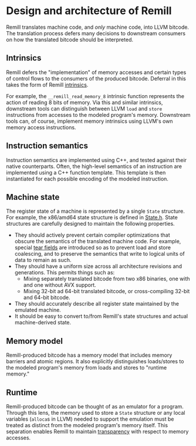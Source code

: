 # Design and architecture of Remill

Remill translates machine code, and *only* machine code, into LLVM bitcode. The translation process defers many decisions to downstream consumers on how the translated bitcode should be interpreted.

## Intrinsics

Remill defers the "implementation" of memory accesses and certain types of control flows to the consumers of the produced bitcode. Deferral in this takes the form of Remill [intrinsics](https://github.com/lifting-bits/remill/blob/master/remill/Arch/Runtime/Intrinsics.h).

For example, the `__remill_read_memory_8` intrinsic function represents the action of reading 8 bits of memory. Via this and similar intrinsics, downstream tools can distinguish between LLVM `load` and `store` instructions from accesses to the modeled program's memory. Downstream tools can, of course, implement memory intrinsics using LLVM's own memory access instructions.

## Instruction semantics

Instruction semantics are implemented using C++, and tested against their native counterparts. Often, the high-level semantics of an instruction are implemented using a C++ function template. This template is then instantiated for each possible encoding of the modeled instruction.

## Machine state

The register state of a machine is represented by a single `State` structure. For example, the x86/amd64 state structure is defined in [State.h](https://github.com/lifting-bits/remill/blob/master/remill/Arch/X86/Runtime/State.h). State structures are carefully designed to maintain the following properties.

- They should actively prevent certain compiler optimizations that obscure the semantics of the translated machine code. For example, special [tear fields](https://github.com/lifting-bits/remill/blob/master/remill/Arch/X86/Runtime/State.h#L327) are introduced so as to prevent load and store coalescing, and to preserve the semantics that write to logical units of data to remain as such.
- They should have a uniform size across all architecture revisions and generations. This permits things such as:
     - Mixing separately translated bitcode from two x86 binaries, one with and
         one without AVX support.
     - Mixing 32-bit ad 64-bit translated bitcode, or cross-compiling 32-bit and
         64-bit bitcode.
- They should accurately describe all register state maintained by the emulated machine.
- It should be easy to convert to/from Remill's state structures and actual machine-derived state.

## Memory model

Remill-produced bitcode has a memory model that includes memory barriers and atomic regions. It also explicitly distinguishes loads/stores to the modeled program's memory from loads and stores to "runtime memory."

## Runtime

Remill-produced bitcode can be thought of as an emulator for a program. Through this lens, the memory used to store a `State` structure or any local variables (`alloca`s in LLVM) needed to support the emulation must be treated as distinct from the modeled program's memory itself. This separation enables Remill to maintain [transparency](http://www.burningcutlery.com/derek/docs/transparency-VEE12.pdf) with respect to memory accesses.

